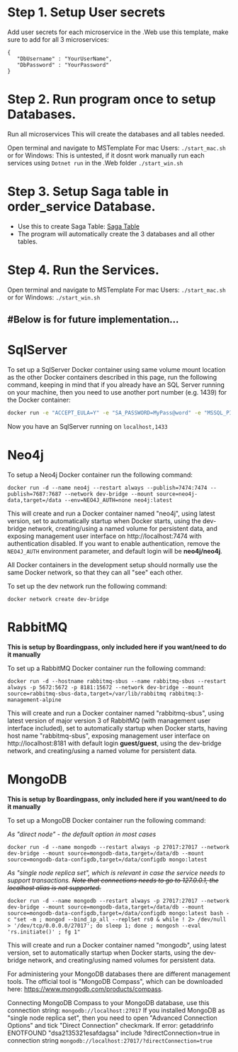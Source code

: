 # Step 1. Setup User secrets
Add user secrets for each microservice in the .Web use this template, make sure to add for all 3 microservices:
```
{
   "DbUsername" : "YourUserName",
   "DbPassword" : "YourPassword"
}
```

# Step 2. Run program once to setup Databases. 
Run all microservices
This will create the databases and all tables needed. 

Open terminal and navigate to MSTemplate For mac Users:
```./start_mac.sh ```
or for Windows: This is untested, if it dosnt work manually run each services using ```Dotnet run``` in the .Web folder
```./start_win.sh ```

# Step 3. Setup Saga table in order_service Database.
* Use this to create Saga Table: [Saga Table](Create_Saga_table.sql)
* The program will automatically create the 3 databases and all other tables.


# Step 4. Run the Services.

Open terminal and navigate to MSTemplate For mac Users:
```./start_mac.sh ```
or for Windows:
```./start_win.sh ```


#Below is for future implementation...
-------------------------------------------------------------------------------------------------------
# SqlServer

To set up a SqlServer Docker container using same volume mount location as the other Docker containers described in this page, run the following command, keeping in mind that if you already have an SQL Server running on your machine, then you need to use another port number (e.g. 1439) for the Docker container:

```sh
docker run -e "ACCEPT_EULA=Y" -e "SA_PASSWORD=MyPass@word" -e "MSSQL_PID=Express" -p 1433:1433 -d --name=sql --restart always --mount source=sql-data,target=/var/opt/mssql/data -u root mcr.microsoft.com/mssql/server:2019-latest
```

Now you have an SqlServer running on `localhost,1433`

# Neo4j
To setup a Neo4j Docker container run the following command:

    docker run -d --name neo4j --restart always --publish=7474:7474 --publish=7687:7687 --network dev-bridge --mount source=neo4j-data,target=/data --env=NEO4J_AUTH=none neo4j:latest

This will create and run a Docker container named "neo4j", using latest version, set to automatically startup when Docker starts, using the dev-bridge network, creating/using a named volume for persistent data, and exposing management user interface on http://localhost:7474 with authentication disabled. If you want to enable authentication, remove the `NEO4J_AUTH` environment parameter, and default login will be **neo4j/neo4j**.

All Docker containers in the development setup should normally use the same Docker network, so that they can all "see" each other.

To set up the dev network run the following command:

    docker network create dev-bridge


# RabbitMQ
**This is setup by Boardingpass, only included here if you want/need to do it manually**

To set up a RabbitMQ Docker container run the following command:

    docker run -d --hostname rabbitmq-sbus --name rabbitmq-sbus --restart always -p 5672:5672 -p 8181:15672 --network dev-bridge --mount source=rabbitmq-sbus-data,target=/var/lib/rabbitmq rabbitmq:3-management-alpine

This will create and run a Docker container named "rabbitmq-sbus", using latest version of major version 3 of RabbitMQ (with management user interface included), set to automatically startup when Docker starts, having host name "rabbitmq-sbus", exposing management user interface on http://localhost:8181 with default login **guest/guest**, using the dev-bridge network, and creating/using a named volume for persistent data.

# MongoDB
**This is setup by Boardingpass, only included here if you want/need to do it manually**

To set up a MongoDB Docker container run the following command:

_As "direct node" - the default option in most cases_

    docker run -d --name mongodb --restart always -p 27017:27017 --network dev-bridge --mount source=mongodb-data,target=/data/db --mount source=mongodb-data-configdb,target=/data/configdb mongo:latest

_As "single node replica set", which is relevant in case the service needs to support transactions. ~~Note that connections needs to go to 127.0.0.1, the localhost alias is not supported.~~_

    docker run -d --name mongodb --restart always -p 27017:27017 --network dev-bridge --mount source=mongodb-data,target=/data/db --mount source=mongodb-data-configdb,target=/data/configdb mongo:latest bash -c "set -m ; mongod --bind_ip_all --replSet rs0 & while ! 2> /dev/null > '/dev/tcp/0.0.0.0/27017'; do sleep 1; done ; mongosh --eval 'rs.initiate()' ; fg 1" 

This will create and run a Docker container named "mongodb", using latest version, set to automatically startup when Docker starts, using the dev-bridge network, and creating/using named volumes for persistent data.

For administering your MongoDB databases there are different management tools. The official tool is "MongoDB Compass", which can be downloaded here: https://www.mongodb.com/products/compass.

Connecting MongoDB Compass to your MongoDB database, use this connection string: `mongodb://localhost:27017`
If you installed MongoDB as "single node replica set", then you need to open "Advanced Connection Options" and tick "Direct Connection" checkmark. If error: getaddrinfo ENOTFOUND "dsa2135321esafdagsa" include ?directConnection=true in connection string ```mongodb://localhost:27017/?directConnection=true```
